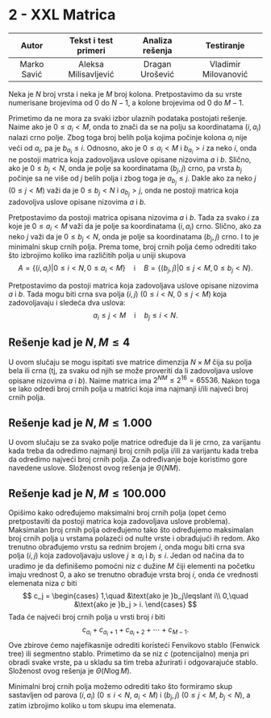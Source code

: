 # 2 - XXL Matrica

| Autor | Tekst i test primeri | Analiza rеšenja | Testiranje |
|:-:|:-:|:-:|:-:|
| Marko Savić | Aleksa Milisavljević | Dragan Urošević | Vladimir Milovanović |

Neka je $N$ broj vrsta i neka je $M$ broj kolona. Pretpostavimo da su vrste numerisane brojevima od $0$ do $N-1$, a kolone brojevima od $0$ do $M-1$. 

Primetimo da ne mora za svaki izbor ulaznih podataka postojati rešenje. Naime ako je $0\leqslant a_i < M$, onda to znači da se na polju sa koordinatama $(i,a_i)$ nalazi crno polje. Zbog toga broj belih polja kojima počinje kolona $a_i$ nije veći od $a_i$, pa je $b_{a_i} \leqslant i$. Odnosno, ako je $0\leqslant a_i < M$ i $b_{a_i} > i$ za neko $i$, onda ne postoji matrica koja zadovoljava uslove opisane nizovima $a$ i $b$. Slično, ako je $0\leqslant b_j < N$, onda je polje sa koordinatama $(b_j, j)$ crno, pa vrsta $b_j$ počinje sa ne više od $j$ belih polja i zbog toga je $a_{b_j} \leqslant j$. Dakle ako za neko $j$ ($0\leqslant j < M$) važi da je $0\leqslant b_j < N$ i $a_{b_j}>j$, onda ne postoji matrica koja zadovoljva uslove opisane nizovima $a$ i $b$.

Pretpostavimo da postoji matrica opisana nizovima $a$ i $b$. Tada za svako $i$ za koje je $0\leqslant a_i < M$ važi da je polje sa koordinatama $(i,a_i)$ crno. Slično, ako za neko $j$ važi da je $0\leqslant b_j < N$, onda je polje sa koordinatama $(b_j,j)$ crno.  I to je minimalni skup crnih polja. Prema tome, broj crnih polja ćemo odrediti tako što izbrojimo koliko ima različitih polja u uniji skupova
$$
A=\{(i,a_i)|0\leqslant i < N, 0\leqslant a_i < M\}
\quad \text{i} \quad
B=\{(b_j,j)|0\leqslant j < M, 0\leqslant b_j < N\}.
$$

Pretpostavimo da postoji matrica koja zadovoljava uslove opisane nizovima $a$ i $b$. Tada mogu biti crna sva polja $(i,j)$ ($0\leqslant i < N$, $0\leqslant j < M$) koja zadovoljavaju i sledeća dva uslova:
$$
a_i \leqslant j < M
\quad \text{i}\quad
b_j \leqslant i < N.
$$

## Rešenje kad je $N,M \leq 4$
U ovom slučaju se mogu ispitati sve matrice dimenzija $N\times M$ čija su polja bela ili crna (tj, za svaku od njih se može proveriti da li zadovoljava uslove opisane nizovima $a$ i $b$). Naime matrica ima $2^{N M} \leqslant 2^{16} = 65536$. Nakon toga se lako odredi broj crnih polja u matrici koja ima najmanji i/ili najveći broj crnih polja.

## Rešenje kad je $N,M \leq 1.000$

U ovom slučaju se za svako polje matrice određuje da li je crno, za varijantu kada treba da odredimo najmanji broj crnih polja i/ili za varijantu kada treba da odredimo najveći broj crnih polja. Za određivanje boje koristimo gore navedene uslove. Složenost ovog rešenja je $\Theta(NM)$.

## Rešenje kad je $N, M \leq 100.000$

Opišimo kako određujemo maksimalni broj crnih polja (opet ćemo pretpostaviti da postoji matrica koja zadovoljava uslove problema). Maksimalan broj crnih polja određujemo tako što određujemo maksimalan broj crnih polja u vrstama polazeći od nulte vrste i obrađujući ih redom. Ako trenutno obrađujemo vrstu sa rednim brojem $i$, onda mogu biti crna sva polja $(i,j)$ koja zadovoljavaju uslove $j\geqslant a_i$ i $b_j \leqslant i$. Jedan od načina da to uradimo je da definišemo pomoćni niz $c$ dužine $M$ čiji elementi na početku imaju vrednost $0$, a ako se trenutno obrađuje vrsta broj $i$, onda će vrednosti elemenata niza $c$ biti
$$
c_j = \begin{cases}
1,\quad &\text{ako je }b_j\leqslant i\\
0,\quad &\text{ako je }b_j > i.
\end{cases}
$$
Tada će najveći broj crnih polja u vrsti broj $i$ biti
$$
c_{a_i} + c_{a_i+1} + c_{a_i+2} + \dotsb + c_{M-1}.
$$
Ove zbirove ćemo najefikasnije odrediti koristeći Fenvikovo stablo (Fenwick tree) ili segmentno stablo. Primetimo da se niz $c$ (potencijalno) menja pri obradi svake vrste, pa u skladu sa tim treba ažurirati i odgovarajuće stablo. Složenost ovog rešenja je $\Theta(N\log M)$.

Minimalni broj crnih polja možemo odrediti tako što formiramo skup sastavljen od parova $(i,a_i)$ ($0\leqslant i < N$, $a_i < M$) i $(b_j,j)$ ($0\leqslant j < M$, $b_j < N$), a zatim izbrojimo koliko u tom skupu ima elemenata. 


